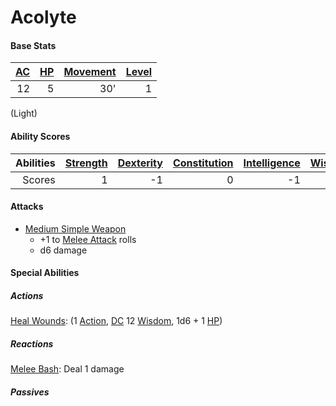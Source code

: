 # Acolyte

#### Base Stats

| [AC](../../../Player%20Characters/Derived%20Statistics/Armor%20Class.md) | [HP](../../../Player%20Characters/Derived%20Statistics/Health%20Points.md) | [Movement](../../../Game%20Procedures/Movement.md) | [Level](../../../Player%20Characters/Derived%20Statistics/Level.md) |
| -----------------------------------------------------------------------: | -------------------------------------------------------------------------: | -------------------------------------------------: | ------------------------------------------------------------------: |
|                                                                       12 |                                                                          5 |                                                30' |                                                                   1 |
(Light)
#### Ability Scores

| Abilities | [Strength](../../../Player%20Characters/Chosen%20Statistics/Strength.md) | [Dexterity](../../../Player%20Characters/Chosen%20Statistics/Dexterity.md) | [Constitution](../../../Player%20Characters/Chosen%20Statistics/Constitution.md) | [Intelligence](../../../Player%20Characters/Chosen%20Statistics/Intelligence.md) | [Wisdom](../../../Player%20Characters/Chosen%20Statistics/Wisdom.md)<br> | [Charisma](../../../Player%20Characters/Chosen%20Statistics/Charisma.md)<br> |
| --------: | -----------------------------------------------------------------------: | -------------------------------------------------------------------------: | -------------------------------------------------------------------------------: | -------------------------------------------------------------------------------: | -----------------------------------------------------------------------: | ---------------------------------------------------------------------------: |
|    Scores |                                                                        1 |                                                                         -1 |                                                                                0 |                                                                               -1 |                                                                        2 |                                                                            0 |
#### Attacks
- [Medium Simple Weapon](../../../Items/Individual%20Item%20Cards/Weapons/Melee%20Weapons/Medium%20Simple%20Weapon.md) 
	- +1 to [Melee Attack](../../../Game%20Procedures/Melee%20Attack.md) rolls
	- d6 damage
#### Special Abilities
##### Actions
[Heal Wounds](../../../Magic/Spells/Mythril%20Spells/Level%201/Heal%20Wounds.md): (1 [Action](../../../Game%20Procedures/Action.md), [DC](../../../Game%20Procedures/DC.md) 12 [Wisdom](../../../Player%20Characters/Chosen%20Statistics/Wisdom.md), 1d6 + 1 [HP](../../../Player%20Characters/Derived%20Statistics/Health%20Points.md))
##### Reactions
[Melee Bash](../../../Game%20Procedures/Reaction.md#Melee%20Bash): Deal 1 damage
##### Passives